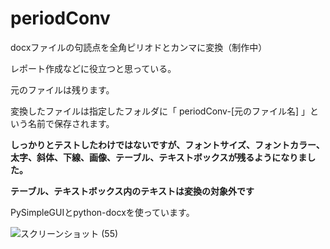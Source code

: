 # periodConv

docxファイルの句読点を全角ピリオドとカンマに変換（制作中）

レポート作成などに役立つと思っている。

元のファイルは残ります。

変換したファイルは指定したフォルダに「 periodConv-[元のファイル名] 」という名前で保存されます。

**しっかりとテストしたわけではないですが、フォントサイズ、フォントカラー、太字、斜体、下線、画像、テーブル、テキストボックスが残るようになりました。**

**テーブル、テキストボックス内のテキストは変換の対象外です**

PySimpleGUIとpython-docxを使っています。

![スクリーンショット (55)](https://user-images.githubusercontent.com/108214765/193722534-f68138f7-ecd8-4ced-9ca1-4dbf92a62fb5.png)

